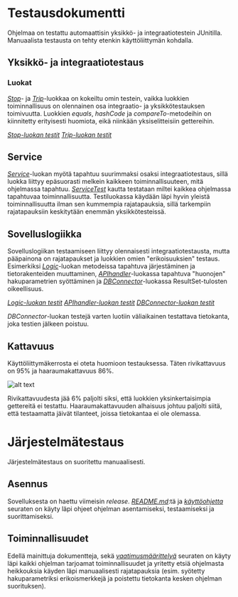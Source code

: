 # Testausdokumentti

Ohjelmaa on testattu automaattisin yksikkö- ja integraatiotestein JUnitilla. Manuaalista testausta on tehty etenkin käyttöliittymän kohdalla. 

## Yksikkö- ja integraatiotestaus 

### Luokat 

[*Stop*](https://github.com/Faktatykki/ot-harjoitustyo/blob/master/projekti/HSLGatherer/src/main/java/classes/Stop.java)- ja [*Trip*](https://github.com/Faktatykki/ot-harjoitustyo/blob/master/projekti/HSLGatherer/src/main/java/classes/Trip.java)-luokkaa on kokeiltu omin testein, vaikka luokkien toiminnallisuus on olennainen osa integraatio- ja yksikkötestauksen toimivuutta. 
Luokkien *equals*, *hashCode* ja *compareTo*-metodeihin on kiinnitetty erityisesti huomiota, eikä niinkään yksiselitteisiin gettereihin. 

[*Stop-luokan testit*](https://github.com/Faktatykki/ot-harjoitustyo/blob/master/projekti/HSLGatherer/src/test/java/ClassTests/StopTest.java) 
[*Trip-luokan testit*](https://github.com/Faktatykki/ot-harjoitustyo/blob/master/projekti/HSLGatherer/src/test/java/ClassTests/TripTest.java)

## Service 

[*Service*](https://github.com/Faktatykki/ot-harjoitustyo/blob/master/projekti/HSLGatherer/src/main/java/services/Service.java)-luokan myötä tapahtuu suurimmaksi osaksi integraatiotestaus, sillä luokka liittyy epäsuorasti melkein kaikkeen toiminnallisuuteen, mitä ohjelmassa tapahtuu. 
[*ServiceTest*](https://github.com/Faktatykki/ot-harjoitustyo/blob/master/projekti/HSLGatherer/src/test/java/ServiceTests/ServiceTest.java) kautta testataan miltei kaikkea ohjelmassa tapahtuvaa toiminnallisuutta. Testiluokassa käydään läpi hyvin yleistä toiminnallisuutta ilman sen kummempia
rajatapauksia, sillä tarkempiin rajatapauksiin keskitytään enemmän yksikkötesteissä. 

## Sovelluslogiikka 

Sovelluslogiikan testaamiseen liittyy olennaisesti integraatiotestausta, mutta pääpainona on rajatapaukset ja luokkien omien 
"erikoisuuksien" testaus. Esimerkiksi [*Logic*](https://github.com/Faktatykki/ot-harjoitustyo/blob/master/projekti/HSLGatherer/src/main/java/logic/Logic.java)-luokan metodeissa tapahtuva järjestäminen ja tietorakenteiden muuttaminen, 
[*APIhandler*](https://github.com/Faktatykki/ot-harjoitustyo/blob/master/projekti/HSLGatherer/src/main/java/logic/APIhandle.java)-luokassa tapahtuva "huonojen" hakuparametrien syöttäminen ja [*DBConnector*](https://github.com/Faktatykki/ot-harjoitustyo/blob/master/projekti/HSLGatherer/src/main/java/logic/DBConnector.java)-luokassa ResultSet-tulosten 
oikeellisuus.

[*Logic-luokan testit*](https://github.com/Faktatykki/ot-harjoitustyo/blob/master/projekti/HSLGatherer/src/test/java/LogicTests/LogicTest.java)
[*APIhandler-luokan testit*](https://github.com/Faktatykki/ot-harjoitustyo/blob/master/projekti/HSLGatherer/src/test/java/LogicTests/APIhandleTest.java)
[*DBConnector-luokan testit*](https://github.com/Faktatykki/ot-harjoitustyo/blob/master/projekti/HSLGatherer/src/test/java/LogicTests/DBConnectorTest.java)

*DBConnector*-luokan testejä varten luotiin väliaikainen testattava tietokanta, joka testien jälkeen poistuu. 

## Kattavuus 

Käyttöliittymäkerrosta ei oteta huomioon testauksessa. Täten rivikattavuus on 95% ja haaraumakattavuus 86%. 

![alt text](https://github.com/Faktatykki/ot-harjoitustyo/blob/master/projekti/HSLGatherer/dokumentaatio/kuvat/jacocoreport.png) 

Rivikattavuudesta jää 6% paljolti siksi, että luokkien yksinkertaisimpia gettereitä ei testattu. Haaraumakattavuuden alhaisuus johtuu paljolti siitä, että 
testaamatta jäivät tilanteet, joissa tietokantaa ei ole olemassa. 

# Järjestelmätestaus 

Järjestelmätestaus on suoritettu manuaalisesti. 

## Asennus 

Sovelluksesta on haettu viimeisin *release*. [*README.md*](https://github.com/Faktatykki/ot-harjoitustyo/blob/master/README.md):tä ja [*käyttöohjetta*](https://github.com/Faktatykki/ot-harjoitustyo/blob/master/projekti/HSLGatherer/dokumentaatio/kayttoohje.md) seuraten 
on käyty läpi ohjeet ohjelman asentamiseksi, testaamiseksi ja suorittamiseksi. 

## Toiminnallisuudet 

Edellä mainittuja dokumentteja, sekä [*vaatimusmäärittelyä*](https://github.com/Faktatykki/ot-harjoitustyo/blob/master/projekti/HSLGatherer/dokumentaatio/vaatimusmaarittely.md) seuraten on käyty läpi 
kaikki ohjelman tarjoamat toiminnallisuudet ja yritetty etsiä ohjelmasta heikkouksia käyden läpi manuaalisesti rajatapauksia (esim. syötetty hakuparametriksi erikoismerkkejä ja poistettu tietokanta kesken ohjelman suorituksen). 
